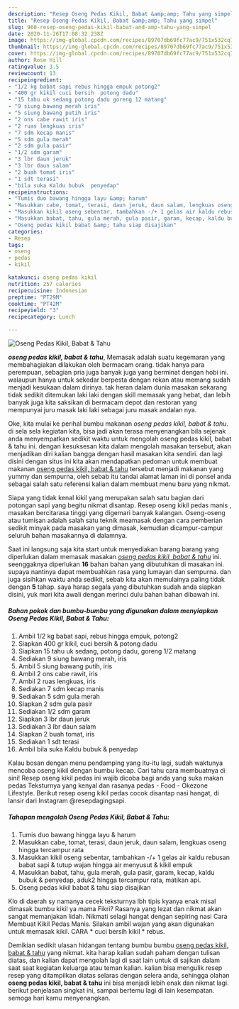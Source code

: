 ```yaml
---
description: "Resep Oseng Pedas Kikil, Babat &amp;amp; Tahu yang simpel"
title: "Resep Oseng Pedas Kikil, Babat &amp;amp; Tahu yang simpel"
slug: 960-resep-oseng-pedas-kikil-babat-and-amp-tahu-yang-simpel
date: 2020-11-26T17:08:32.238Z
image: https://img-global.cpcdn.com/recipes/89707db69fc77ac9/751x532cq70/oseng-pedas-kikil-babat-tahu-foto-resep-utama.jpg
thumbnail: https://img-global.cpcdn.com/recipes/89707db69fc77ac9/751x532cq70/oseng-pedas-kikil-babat-tahu-foto-resep-utama.jpg
cover: https://img-global.cpcdn.com/recipes/89707db69fc77ac9/751x532cq70/oseng-pedas-kikil-babat-tahu-foto-resep-utama.jpg
author: Rose Hill
ratingvalue: 3.5
reviewcount: 13
recipeingredient:
- "1/2 kg babat sapi rebus hingga empuk potong2"
- "400 gr kikil cuci bersih  potong dadu"
- "15 tahu uk sedang potong dadu goreng 12 matang"
- "9 siung bawang merah iris"
- "5 siung bawang putih iris"
- "2 ons cabe rawit iris"
- "2 ruas lengkuas iris"
- "7 sdm kecap manis"
- "5 sdm gula merah"
- "2 sdm gula pasir"
- "1/2 sdm garam"
- "3 lbr daun jeruk"
- "3 lbr daun salam"
- "2 buah tomat iris"
- "1 sdt terasi"
- "bila suka Kaldu bubuk  penyedap"
recipeinstructions:
- "Tumis duo bawang hingga layu &amp; harum"
- "Masukkan cabe, tomat, terasi, daun jeruk, daun salam, lengkuas oseng hingga tercampur rata"
- "Masukkan kikil oseng sebentar, tambahkan -/+ 1 gelas air kaldu rebusan babat sapi &amp; tutup wajan hingga air menyusut &amp; kikil empuk"
- "Masukkan babat, tahu, gula merah, gula pasir, garam, kecap, kaldu bubuk &amp; penyedap, aduk2 hingga tercampur rata, matikan api."
- "Oseng pedas kikil babat &amp; tahu siap disajikan"
categories:
- Resep
tags:
- oseng
- pedas
- kikil

katakunci: oseng pedas kikil 
nutrition: 257 calories
recipecuisine: Indonesian
preptime: "PT29M"
cooktime: "PT42M"
recipeyield: "3"
recipecategory: Lunch

---
```



![Oseng Pedas Kikil, Babat &amp; Tahu](https://img-global.cpcdn.com/recipes/89707db69fc77ac9/751x532cq70/oseng-pedas-kikil-babat-tahu-foto-resep-utama.jpg)

<b><i>oseng pedas kikil, babat &amp; tahu</i></b>, Memasak adalah suatu kegemaran yang membahagiakan dilakukan oleh bermacam orang. tidak hanya para perempuan, sebagian pria juga banyak juga yang berminat dengan hobi ini. walaupun hanya untuk sekedar berpesta dengan rekan atau memang sudah menjadi kesukaan dalam dirinya. tak heran dalam dunia masakan sekarang tidak sedikit ditemukan laki laki dengan skill memasak yang hebat, dan lebih banyak juga kita saksikan di bermacam depot dan restoran yang mempunyai juru masak laki laki sebagai juru masak andalan nya.

Oke, kita mulai ke perihal bumbu makanan <i>oseng pedas kikil, babat &amp; tahu</i>. di sela sela kegiatan kita, bisa jadi akan terasa menyenangkan bila sejenak anda menyempatkan sedikit waktu untuk mengolah oseng pedas kikil, babat &amp; tahu ini. dengan kesuksesan kita dalam mengolah masakan tersebut, akan menjadikan diri kalian bangga dengan hasil masakan kita sendiri. dan lagi disini dengan situs ini kita akan mendapatkan pedoman untuk membuat makanan <u>oseng pedas kikil, babat &amp; tahu</u> tersebut menjadi makanan yang yummy dan sempurna, oleh sebab itu tandai alamat laman ini di ponsel anda sebagai salah satu referensi kalian dalam membuat menu baru yang nikmat.

Siapa yang tidak kenal kikil yang merupakan salah satu bagian dari potongan sapi yang begitu nikmat disantap. Resep oseng kikil pedas manis , masakan bercitarasa tinggi yang digemari banyak kalangan. Oseng-oseng atau tumisan adalah salah satu teknik meamasak dengan cara pemberian sedikit minyak pada masakan yang dimasak, kemudian dicampur-campur seluruh bahan masakannya di dalamnya.


Saat ini langsung saja kita start untuk menyediakan barang barang yang diperlukan dalam memasak masakan <u><i>oseng pedas kikil, babat &amp; tahu</i></u> ini. seenggaknya diperlukan <b>16</b> bahan bahan yang dibutuhkan di masakan ini. supaya nantinya dapat membuahkan rasa yang lumayan dan sempurna. dan juga sisihkan waktu anda sedikit, sebab kita akan memulainya paling tidak dengan <b>5</b> tahap. saya harap segala yang dibutuhkan sudah anda siapkan disini, yuk mari kita awali dengan merinci dulu bahan bahan dibawah ini.

<!--inarticleads1-->

##### Bahan pokok dan bumbu-bumbu yang digunakan dalam menyiapkan Oseng Pedas Kikil, Babat &amp; Tahu:

1. Ambil 1/2 kg babat sapi, rebus hingga empuk, potong2
1. Siapkan 400 gr kikil, cuci bersih &amp; potong dadu
1. Siapkan 15 tahu uk sedang, potong dadu, goreng 1/2 matang
1. Sediakan 9 siung bawang merah, iris
1. Ambil 5 siung bawang putih, iris
1. Ambil 2 ons cabe rawit, iris
1. Ambil 2 ruas lengkuas, iris
1. Sediakan 7 sdm kecap manis
1. Sediakan 5 sdm gula merah
1. Siapkan 2 sdm gula pasir
1. Sediakan 1/2 sdm garam
1. Siapkan 3 lbr daun jeruk
1. Sediakan 3 lbr daun salam
1. Siapkan 2 buah tomat, iris
1. Sediakan 1 sdt terasi
1. Ambil bila suka Kaldu bubuk &amp; penyedap


Kalau bosan dengan menu pendamping yang itu-itu lagi, sudah waktunya mencoba oseng kikil dengan bumbu kecap. Cari tahu cara membuatnya di sini! Resep oseng kikil pedas ini wajib dicoba bagi anda yang suka makan pedas Teksturnya yang kenyal dan rasanya pedas - Food - Okezone Lifestyle. Berikut resep oseng kikil pedas cocok disantap nasi hangat, di lansir dari Instagram @resepdagingsapi. 

<!--inarticleads2-->

##### Tahapan mengolah Oseng Pedas Kikil, Babat &amp; Tahu:

1. Tumis duo bawang hingga layu &amp; harum
1. Masukkan cabe, tomat, terasi, daun jeruk, daun salam, lengkuas oseng hingga tercampur rata
1. Masukkan kikil oseng sebentar, tambahkan -/+ 1 gelas air kaldu rebusan babat sapi &amp; tutup wajan hingga air menyusut &amp; kikil empuk
1. Masukkan babat, tahu, gula merah, gula pasir, garam, kecap, kaldu bubuk &amp; penyedap, aduk2 hingga tercampur rata, matikan api.
1. Oseng pedas kikil babat &amp; tahu siap disajikan


Klo di daerah sy namanya cecek teksturnya lbh tipis kyanya enak misal dimasak bumbu kikil ya mama Fikri? Rasanya yang lezat dan nikmat akan sangat memanjakan lidah. Nikmati selagi hangat dengan sepiring nasi Cara Membuat Kikil Pedas Manis. Silakan ambil wajan yang akan digunakan untuk memasak kikil. CARA * cuci bersih kikil * rebus. 

Demikian sedikit ulasan hidangan tentang bumbu bumbu <u>oseng pedas kikil, babat &amp; tahu</u> yang nikmat. kita harap kalian sudah paham dengan tulisan diatas, dan kalian dapat mengolah lagi di saat lain untuk di sajikan dalam saat saat kegiatan keluarga atau teman kalian. kalian bisa mengulik resep resep yang ditampilkan diatas selaras dengan selera anda, sehingga olahan <b>oseng pedas kikil, babat &amp; tahu</b> ini bisa menjadi lebih enak dan nikmat lagi. berikut penjelasan singkat ini, sampai bertemu lagi di lain kesempatan. semoga hari kamu menyenangkan.

